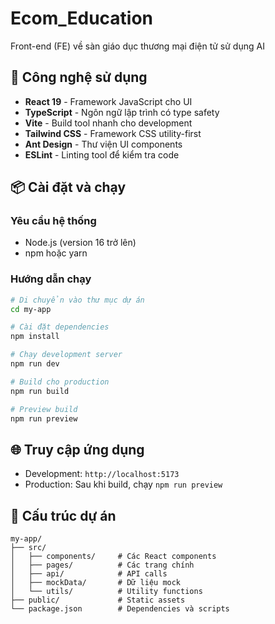 # Ecom_Education

Front-end (FE) về sàn giáo dục thương mại điện tử sử dụng AI

## 🚀 Công nghệ sử dụng

- **React 19** - Framework JavaScript cho UI
- **TypeScript** - Ngôn ngữ lập trình có type safety
- **Vite** - Build tool nhanh cho development
- **Tailwind CSS** - Framework CSS utility-first
- **Ant Design** - Thư viện UI components
- **ESLint** - Linting tool để kiểm tra code

## 📦 Cài đặt và chạy

### Yêu cầu hệ thống

- Node.js (version 16 trở lên)
- npm hoặc yarn

### Hướng dẫn chạy

```bash
# Di chuyển vào thư mục dự án
cd my-app

# Cài đặt dependencies
npm install

# Chạy development server
npm run dev

# Build cho production
npm run build

# Preview build
npm run preview
```

## 🌐 Truy cập ứng dụng

- Development: `http://localhost:5173`
- Production: Sau khi build, chạy `npm run preview`

## 📁 Cấu trúc dự án

```
my-app/
├── src/
│   ├── components/     # Các React components
│   ├── pages/          # Các trang chính
│   ├── api/            # API calls
│   ├── mockData/       # Dữ liệu mock
│   └── utils/          # Utility functions
├── public/             # Static assets
└── package.json        # Dependencies và scripts
```
